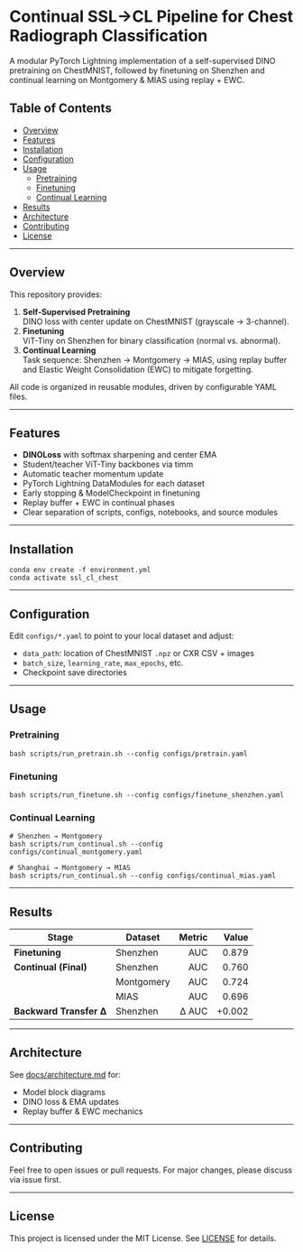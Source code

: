 # Continual SSL→CL Pipeline for Chest Radiograph Classification

A modular PyTorch Lightning implementation of a self-supervised DINO pretraining on ChestMNIST, followed by finetuning on Shenzhen and continual learning on Montgomery & MIAS using replay + EWC.

## Table of Contents

- [Overview](#overview)  
- [Features](#features)  
- [Installation](#installation)  
- [Configuration](#configuration)  
- [Usage](#usage)  
  - [Pretraining](#pretraining)  
  - [Finetuning](#finetuning)  
  - [Continual Learning](#continual-learning)  
- [Results](#results)  
- [Architecture](#architecture)  
- [Contributing](#contributing)  
- [License](#license)  

---

## Overview

This repository provides:

1. **Self-Supervised Pretraining**  
   DINO loss with center update on ChestMNIST (grayscale → 3-channel).  
2. **Finetuning**  
   ViT-Tiny on Shenzhen for binary classification (normal vs. abnormal).  
3. **Continual Learning**  
   Task sequence: Shenzhen → Montgomery → MIAS, using replay buffer and Elastic Weight Consolidation (EWC) to mitigate forgetting.

All code is organized in reusable modules, driven by configurable YAML files.

---

## Features

- **DINOLoss** with softmax sharpening and center EMA  
- Student/teacher ViT-Tiny backbones via timm  
- Automatic teacher momentum update  
- PyTorch Lightning DataModules for each dataset  
- Early stopping & ModelCheckpoint in finetuning  
- Replay buffer + EWC in continual phases  
- Clear separation of scripts, configs, notebooks, and source modules

---

## Installation

```
conda env create -f environment.yml
conda activate ssl_cl_chest
```

---

## Configuration

Edit `configs/*.yaml` to point to your local dataset and adjust:

* `data_path`: location of ChestMNIST `.npz` or CXR CSV + images
* `batch_size`, `learning_rate`, `max_epochs`, etc.
* Checkpoint save directories

---

## Usage

### Pretraining

```
bash scripts/run_pretrain.sh --config configs/pretrain.yaml
```

### Finetuning

```
bash scripts/run_finetune.sh --config configs/finetune_shenzhen.yaml
```

### Continual Learning

```
# Shenzhen → Montgomery
bash scripts/run_continual.sh --config configs/continual_montgomery.yaml

# Shanghai → Montgomery → MIAS
bash scripts/run_continual.sh --config configs/continual_mias.yaml
```

---

## Results

| Stage                   | Dataset    | Metric |  Value |
| ----------------------- | ---------- | -----: | -----: |
| **Finetuning**          | Shenzhen   |    AUC |  0.879 |
| **Continual (Final)**   | Shenzhen   |    AUC |  0.760 |
|                         | Montgomery |    AUC |  0.724 |
|                         | MIAS       |    AUC |  0.696 |
| **Backward Transfer Δ** | Shenzhen   |  Δ AUC | +0.002 |

---

## Architecture

See [docs/architecture.md](docs/architecture.md) for:

* Model block diagrams
* DINO loss & EMA updates
* Replay buffer & EWC mechanics

---

## Contributing

Feel free to open issues or pull requests. For major changes, please discuss via issue first.

---

## License

This project is licensed under the MIT License. See [LICENSE](LICENSE) for details.
